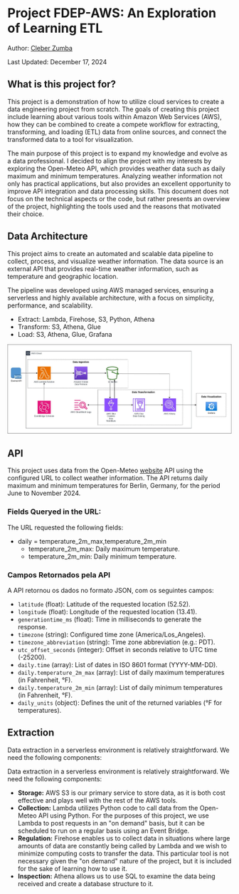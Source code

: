 
# Project FDEP-AWS: An Exploration of Learning ETL

Author: [Cleber Zumba](https://github.com/cleberzumba)

Last Updated: December 17, 2024

## What is this project for?
This project is a demonstration of how to utilize cloud services to create a data engineering project from scratch. The goals of creating this project include learning about various tools within Amazon Web Services (AWS), how they can be combined to create a compete workflow for extracting, transforming, and loading (ETL) data from online sources, and connect the transformed data to a tool for visualization. 

The main purpose of this project is to expand my knowledge and evolve as a data professional. I decided to align the project with my interests by exploring the Open-Meteo API, which provides weather data such as daily maximum and minimum temperatures. Analyzing weather information not only has practical applications, but also provides an excellent opportunity to improve API integration and data processing skills. This document does not focus on the technical aspects or the code, but rather presents an overview of the project, highlighting the tools used and the reasons that motivated their choice.

## Data Architecture

This project aims to create an automated and scalable data pipeline to collect, process, and visualize weather information. The data source is an external API that provides real-time weather information, such as temperature and geographic location.

The pipeline was developed using AWS managed services, ensuring a serverless and highly available architecture, with a focus on simplicity, performance, and scalability.

  - Extract: Lambda, Firehose, S3, Python, Athena
  - Transform: S3, Athena, Glue
  - Load: S3, Athena, Glue, Grafana
    
![imagem](images/Serverless-Data-Engineering-Project.jpeg)

## API

This project uses data from the Open-Meteo [website](https://open-meteo.com/) API using the configured URL to collect weather information. The API returns daily maximum and minimum temperatures for Berlin, Germany, for the period June to November 2024.

### Fields Queryed in the URL:

The URL requested the following fields:

  - daily = temperature_2m_max,temperature_2m_min
      - temperature_2m_max: Daily maximum temperature.
      - temperature_2m_min: Daily minimum temperature.

### Campos Retornados pela API

A API retornou os dados no formato JSON, com os seguintes campos:

  - `latitude` (float): Latitude of the requested location (52.52).
  - `longitude` (float): Longitude of the requested location (13.41).
  - `generationtime_ms` (float): Time in milliseconds to generate the response.
  - `timezone` (string): Configured time zone (America/Los_Angeles).
  - `timezone_abbreviation` (string): Time zone abbreviation (e.g.: PDT).
  - `utc_offset_seconds` (integer): Offset in seconds relative to UTC time (-25200).
  - `daily.time` (array<string>): List of dates in ISO 8601 format (YYYY-MM-DD).
  - `daily.temperature_2m_max` (array<float>): List of daily maximum temperatures (in Fahrenheit, °F).
  - `daily.temperature_2m_min` (array<float>): List of daily minimum temperatures (in Fahrenheit, °F).
  - `daily_units` (object): Defines the unit of the returned variables (°F for temperatures).

## Extraction

Data extraction in a serverless environment is relatively straightforward. We need the following components:

Data extraction in a serverless environment is relatively straightforward. We need the following components:

  - **Storage:** AWS S3 is our primary service to store data, as it is both cost effective and plays well with the rest of the AWS tools.
  - **Collection:** Lambda utilizes Python code to call data from the Open-Meteo API using Python. For the purposes of this project, we use Lambda to post requests in an "on demand" basis, but it can be scheduled to run on a regular basis using an Event Bridge.
  - **Regulation:** Firehose enables us to collect data in situations where large amounts of data are constantly being called by Lambda and we wish to minimize computing costs to transfer the data. This particular tool is not necessary given the "on demand" nature of the project, but it is included for the sake of learning how to use it.
  - **Inspection:** Athena allows us to use SQL to examine the data being received and create a database structure to it.
